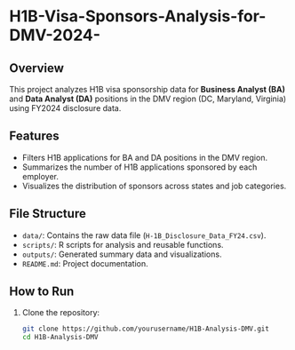 # H1B-Visa-Sponsors-Analysis-for-DMV-2024-

## Overview
This project analyzes H1B visa sponsorship data for **Business Analyst (BA)** and **Data Analyst (DA)** positions in the DMV region (DC, Maryland, Virginia) using FY2024 disclosure data.

## Features
- Filters H1B applications for BA and DA positions in the DMV region.
- Summarizes the number of H1B applications sponsored by each employer.
- Visualizes the distribution of sponsors across states and job categories.

## File Structure
- `data/`: Contains the raw data file (`H-1B_Disclosure_Data_FY24.csv`).
- `scripts/`: R scripts for analysis and reusable functions.
- `outputs/`: Generated summary data and visualizations.
- `README.md`: Project documentation.

## How to Run
1. Clone the repository:
   ```bash
   git clone https://github.com/yourusername/H1B-Analysis-DMV.git
   cd H1B-Analysis-DMV
